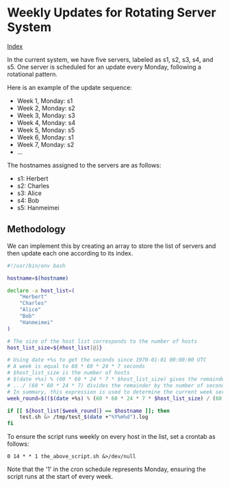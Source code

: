 # Weekly Updates for Rotating Server System

[Index](index.md)

In the current system, we have five servers, labeled as s1, s2, s3, s4, and s5.
One server is scheduled for an update every Monday, following a rotational pattern.

Here is an example of the update sequence:

* Week 1, Monday: s1
* Week 2, Monday: s2
* Week 3, Monday: s3
* Week 4, Monday: s4
* Week 5, Monday: s5
* Week 6, Monday: s1
* Week 7, Monday: s2
* ...

The hostnames assigned to the servers are as follows:

* s1: Herbert
* s2: Charles
* s3: Alice
* s4: Bob
* s5: Hanmeimei

## Methodology

We can implement this by creating an array to store the list of servers and then update each one according to its index.

```bash
#!/usr/bin/env bash

hostname=$(hostname)

declare -a host_list=(
    "Herbert"
    "Charles"
    "Alice"
    "Bob"
    "Hanmeimei"
)

# The size of the host list corresponds to the number of hosts
host_list_size=${#host_list[@]}

# Using date +%s to get the seconds since 1970-01-01 00:00:00 UTC
# A week is equal to 60 * 60 * 24 * 7 seconds
# $host_list_size is the number of hosts 
# $(date +%s) % (60 * 60 * 24 * 7 * $host_list_size) gives the remainder that determines the week series of current time
# .../ (60 * 60 * 24 * 7) divides the remainder by the number of seconds in a week, resulting in a number between 0 and `host_list_size - 1` that represents the current week series.
# In summary, this expression is used to determine the current week series based on the number of hosts in a specified host list
week_round=$(($(date +%s) % (60 * 60 * 24 * 7 * $host_list_size) / (60 * 60 * 24 * 7)))

if [[ ${host_list[$week_round]} == $hostname ]]; then
    test.sh &> /tmp/test_$(date +"%Y%m%d").log
fi

```

To ensure the script runs weekly on every host in the list, set a crontab as follows:

```plaintext
0 14 * * 1 the_above_script.sh &>/dev/null
```

Note that the '1' in the cron schedule represents Monday, ensuring the script runs at the start of every week.

